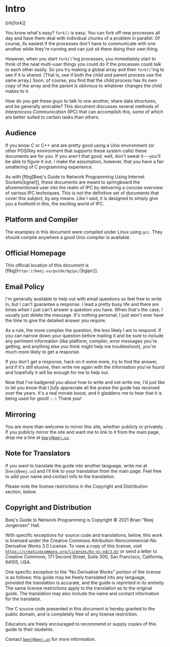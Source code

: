 # Intro
<!-- Beej's guide to IPC
# vim: ts=4:sw=4:nosi:et:tw=72
-->

<!-- No hyphenation -->
[nh[fork]]

<!-- ======================================================= -->
<!-- Introduction -->
<!-- ======================================================= -->

You know what's easy? `fork()` is easy. You can fork off new processes
all day and have them deal with individual chunks of a problem in
parallel. Of course, its easiest if the processes don't have to
communicate with one another while they're running and can just sit
there doing their own thing.

However, when you start `fork()`'ing processes, you immediately start to
think of the neat multi-user things you could do if the processes could
talk to each other easily. So you try making a global array and then
`fork()`'ing to see if it is shared. (That is, see if both the child
and parent process use the same array.) Soon, of course, you find that
the child process has its own copy of the array and the parent is
oblivious to whatever changes the child makes to it.

How do you get these guys to talk to one another, share data structures,
and be generally amicable? This document discusses several methods of
_Interprocess Communication_ (IPC) that can accomplish this, some of
which are better suited to certain tasks than others.

<!-- ======================================================= -->
<!-- Audience -->
<!-- ======================================================= -->

## Audience

If you know C or C++ and are pretty good using a Unix environment (or
other POSIXey environment that supports these system calls) these
documents are for you. If you aren't that good, well, don't sweat
it---you'll be able to figure it out. I make the assumption, however,
that you have a fair smattering of C programming experience.

As with [flbg[Beej's Guide to Network Programming Using Internet
Sockets|bgnet]], these documents are meant to springboard the
aforementioned user into the realm of IPC by delivering a concise
overview of various IPC techniques. This is not the definitive set of
documents that cover this subject, by any means. Like I said, it is
designed to simply give you a foothold in this, the exciting world of
IPC.

<!-- ======================================================= -->
<!-- Platform and Compiler -->
<!-- ======================================================= -->
## Platform and Compiler

The examples in this document were compiled under Linux using `gcc`.
They should compile anywhere a good Unix compiler is available.

<!-- ======================================================= -->
<!-- Homepage -->
<!-- ======================================================= -->
## Official Homepage

This official location of this document is
[flbg[`https://beej.us/guide/bgipc/`|bgipc]].

<!-- ======================================================= -->
<!-- Email policy -->
<!-- ======================================================= -->
## Email Policy

I'm generally available to help out with email questions so feel free to
write in, but I can't guarantee a response. I lead a pretty busy life
and there are times when I just can't answer a question you have. When
that's the case, I usually just delete the message. It's nothing
personal; I just won't ever have the time to give the detailed answer
you require.

As a rule, the more complex the question, the less likely I am to
respond. If you can narrow down your question before mailing it and be
sure to include any pertinent information (like platform, compiler,
error messages you're getting, and anything else you think might help me
troubleshoot), you're much more likely to get a response.

If you don't get a response, hack on it some more, try to find the
answer, and if it's still elusive, then write me again with the
information you've found and hopefully it will be enough for me to help
out.

Now that I've badgered you about how to write and not write me, I'd just
like to let you know that I _fully_ appreciate all the praise the guide
has received over the years. It's a real morale boost, and it gladdens
me to hear that it is being used for good! `:-)` Thank you!

<!-- ======================================================= -->
<!-- Mirroring -->
<!-- ======================================================= -->

## Mirroring

You are more than welcome to mirror this site, whether publicly or
privately. If you publicly mirror the site and want me to link to it
from the main page, drop me a line at
[`beej@beej.us`](mailto:beej@beej.us).

<!-- ======================================================= -->
<!-- Translators -->
<!-- ======================================================= -->

## Note for Translators

If you want to translate the guide into another language, write me at
[`beej@beej.us`] and I'll link to your translation from the main page.
Feel free to add your name and contact info to the translation.

Please note the license restrictions in the Copyright and Distribution
section, below.

<!-- ======================================================= -->
<!-- Copyright -->
<!-- ======================================================= -->
## Copyright and Distribution

Beej's Guide to Network Programming is Copyright © 2021 Brian "Beej
Jorgensen" Hall.

With specific exceptions for source code and translations, below, this
work is licensed under the Creative Commons Attribution-Noncommercial-No
Derivative Works 3.0 License. To view a copy of this license, visit
[`https://creativecommons.org/licenses/by-nc-nd/3.0/`](https://creativecommons.org/licenses/by-nc-nd/3.0/)
or send a letter to Creative Commons, 171 Second Street, Suite 300, San
Francisco, California, 94105, USA.

One specific exception to the "No Derivative Works" portion of the
license is as follows: this guide may be freely translated into any
language, provided the translation is accurate, and the guide is
reprinted in its entirety. The same license restrictions apply to the
translation as to the original guide. The translation may also include
the name and contact information for the translator.

The C source code presented in this document is hereby granted to the
public domain, and is completely free of any license restriction.

Educators are freely encouraged to recommend or supply copies of this
guide to their students.

Contact [`beej@beej.us`](mailto:beej@beej.us) for more information.

